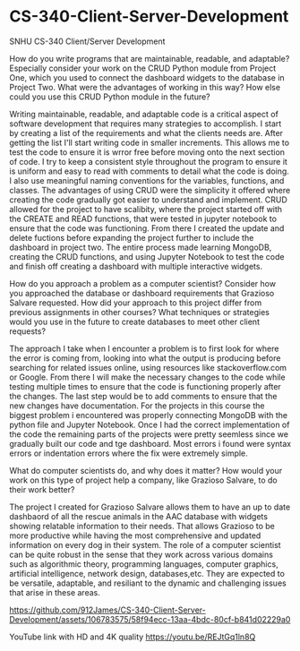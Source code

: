 # CS-340-Client-Server-Development
SNHU CS-340 Client/Server Development

How do you write programs that are maintainable, readable, and adaptable? Especially consider your work on the CRUD Python module from Project One, which you used to connect the dashboard widgets to the database in Project Two. What were the advantages of working in this way? How else could you use this CRUD Python module in the future?

Writing maintainable, readable, and adaptable code is a critical aspect of software development that requires many strategies to accomplish. I start by creating a list of the requirements and what the clients needs are. After getting the list I'll start writing code in smaller increments. This allows me to test the code to ensure it is wrror free before moving onto the next section of code. I try to keep a consistent style throughout the program to ensure it is uniform and easy to read with comments to detail what the code is doing. I also use meaningful naming conventions for the variables, functions, and classes. The advantages of using CRUD were the simplicity it offered where creating the code gradually got easier to understand and implement. CRUD allowed for the project to have scalibity, where the project started off with the CREATE and READ functions, that were tested in jupyter notebook to ensure that the code was functioning. From there I created the update and delete fuctions before expanding the project further to include the dashboard in project two. The entire process made learning MongoDB, creating the CRUD functions, and using Jupyter Notebook to test the code and finish off creating a dashboard with multiple interactive widgets.

How do you approach a problem as a computer scientist? Consider how you approached the database or dashboard requirements that Grazioso Salvare requested. How did your approach to this project differ from previous assignments in other courses? What techniques or strategies would you use in the future to create databases to meet other client requests?

The approach I take when I encounter a problem is to first look for where the error is coming from, looking into what the output is producing before searching for related issues online, using resources like stackoverflow.com or Google. From there I will make the necessary changes to the code while testing multiple times to ensure that the code is functioning properly after the changes. The last step would be to add comments to ensure that the new changes have documentation. For the projects in this course the biggest problem i encountered was properly connecting MongoDB with the python file and Jupyter Notebook. Once I had the correct implementation of the code the remaining parts of the projects were pretty seemless since we gradually built our code and tge dashboard. Most errors i found were syntax errors or indentation errors where the fix were extremely simple.


What do computer scientists do, and why does it matter? How would your work on this type of project help a company, like Grazioso Salvare, to do their work better?

The project I created for Grazioso Salvare allows them to have an up to date dashbaord of all the rescue animals in the AAC database with widgets showing relatable information to their needs. That allows Grazioso to be more productive while having the most comprehensive and updated information on every dog in their system. The role of a computer scientist can be quite robust in the sense that they work across various domains such as algorithmic theory, programming languages, computer graphics, artificial intelligence, network design, databases,etc. They are expected to be versatile, adaptable, and resiliant to the dynamic and challenging issues that arise in these areas. 


https://github.com/912James/CS-340-Client-Server-Development/assets/106783575/58f94ecc-13aa-4bdc-80cf-b841d02229a0




YouTube link with HD and 4K quality 
https://youtu.be/REJtGq1ln8Q
